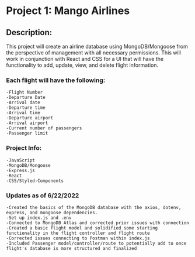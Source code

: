 # Project 1: Mango Airlines

## Description:

This project will create an airline database using MongoDB/Mongoose from the perspective of management with all necessary permissions.
This will work in conjunction with React and CSS for a UI that will have the functionality to add, update, view, and delete flight information.

### Each flight will have the following:

    -Flight Number
    -Departure Date
    -Arrival date
    -Departure time
    -Arrival time
    -Departure airport
    -Arrival airport
    -Current number of passengers
    -Passenger limit

### Project Info:

    -JavaScript
    -MongoDB/Mongoose
    -Express.js
    -React
    -CSS/Styled-Components

### Updates as of 6/22/2022

    -Created the basics of the MongoDB database with the axios, dotenv, express, and mongoose dependencies.
    -Set up index.js and .env
    -Connected to MongoDB Atlas and corrected prior issues with connection
    -Created a basic flight model and solidified some starting functionality in the flight controller and flight route
    -Corrected issues connecting to Postman within index.js
    -Included Passenger model/controller/route to potentially add to once flight's database is more structured and finalized
